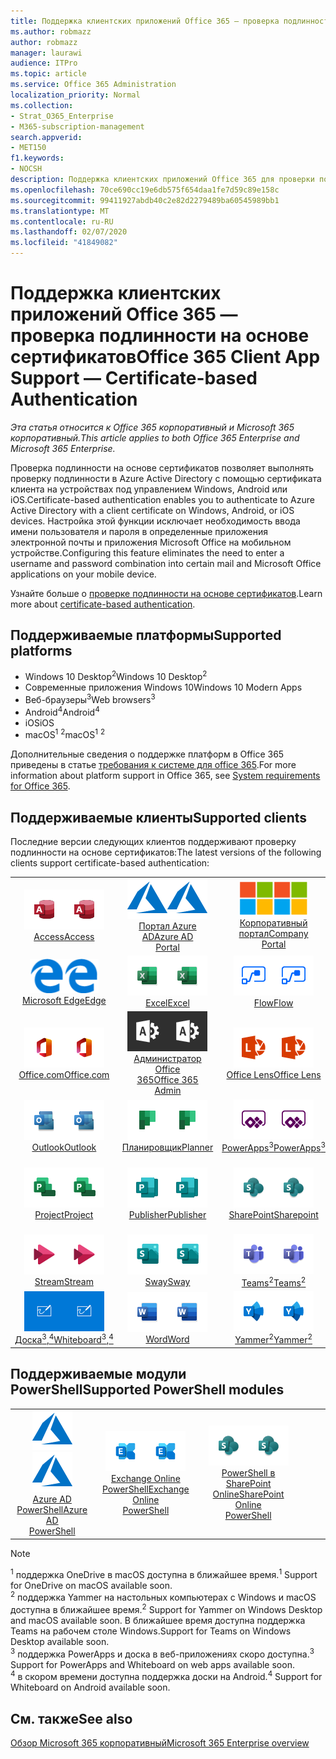 ```yaml
---
title: Поддержка клиентских приложений Office 365 — проверка подлинности на основе сертификатов
ms.author: robmazz
author: robmazz
manager: laurawi
audience: ITPro
ms.topic: article
ms.service: Office 365 Administration
localization_priority: Normal
ms.collection:
- Strat_O365_Enterprise
- M365-subscription-management
search.appverid:
- MET150
f1.keywords:
- NOCSH
description: Поддержка клиентских приложений Office 365 для проверки подлинности на основе сертификатов.
ms.openlocfilehash: 70ce690cc19e6db575f654daa1fe7d59c89e158c
ms.sourcegitcommit: 99411927abdb40c2e82d2279489ba60545989bb1
ms.translationtype: MT
ms.contentlocale: ru-RU
ms.lasthandoff: 02/07/2020
ms.locfileid: "41849082"
---
```

# <a name="office-365-client-app-support--certificate-based-authentication"></a><span data-ttu-id="98356-103">Поддержка клиентских приложений Office 365 — проверка подлинности на основе сертификатов</span><span class="sxs-lookup"><span data-stu-id="98356-103">Office 365 Client App Support — Certificate-based Authentication</span></span>

<span data-ttu-id="98356-104">*Эта статья относится к Office 365 корпоративный и Microsoft 365 корпоративный.*</span><span class="sxs-lookup"><span data-stu-id="98356-104">*This article applies to both Office 365 Enterprise and Microsoft 365 Enterprise.*</span></span>

<span data-ttu-id="98356-105">Проверка подлинности на основе сертификатов позволяет выполнять проверку подлинности в Azure Active Directory с помощью сертификата клиента на устройствах под управлением Windows, Android или iOS.</span><span class="sxs-lookup"><span data-stu-id="98356-105">Certificate-based authentication enables you to authenticate to Azure Active Directory with a client certificate on Windows, Android, or iOS devices.</span></span> <span data-ttu-id="98356-106">Настройка этой функции исключает необходимость ввода имени пользователя и пароля в определенные приложения электронной почты и приложения Microsoft Office на мобильном устройстве.</span><span class="sxs-lookup"><span data-stu-id="98356-106">Configuring this feature eliminates the need to enter a username and password combination into certain mail and Microsoft Office applications on your mobile device.</span></span>

<span data-ttu-id="98356-107">Узнайте больше о [проверке подлинности на основе сертификатов](https://docs.microsoft.com/azure/active-directory/authentication/active-directory-certificate-based-authentication-get-started).</span><span class="sxs-lookup"><span data-stu-id="98356-107">Learn more about [certificate-based authentication](https://docs.microsoft.com/azure/active-directory/authentication/active-directory-certificate-based-authentication-get-started).</span></span>

## <a name="supported-platforms"></a><span data-ttu-id="98356-108">Поддерживаемые платформы</span><span class="sxs-lookup"><span data-stu-id="98356-108">Supported platforms</span></span>

 - <span data-ttu-id="98356-109">Windows 10 Desktop<sup>2</sup></span><span class="sxs-lookup"><span data-stu-id="98356-109">Windows 10 Desktop<sup>2</sup></span></span>
 - <span data-ttu-id="98356-110">Современные приложения Windows 10</span><span class="sxs-lookup"><span data-stu-id="98356-110">Windows 10 Modern Apps</span></span>
 - <span data-ttu-id="98356-111">Веб-браузеры<sup>3</sup></span><span class="sxs-lookup"><span data-stu-id="98356-111">Web browsers<sup>3</sup></span></span>
 - <span data-ttu-id="98356-112">Android<sup>4</sup></span><span class="sxs-lookup"><span data-stu-id="98356-112">Android<sup>4</sup></span></span>
 - <span data-ttu-id="98356-113">iOS</span><span class="sxs-lookup"><span data-stu-id="98356-113">iOS</span></span>
 - <span data-ttu-id="98356-114">macOS<sup>1</sup> <sup>2</sup></span><span class="sxs-lookup"><span data-stu-id="98356-114">macOS<sup>1</sup> <sup>2</sup></span></span>

<span data-ttu-id="98356-115">Дополнительные сведения о поддержке платформ в Office 365 приведены в статье [требования к системе для office 365](https://products.office.com/office-system-requirements).</span><span class="sxs-lookup"><span data-stu-id="98356-115">For more information about platform support in Office 365, see [System requirements for Office 365](https://products.office.com/office-system-requirements).</span></span>

## <a name="supported-clients"></a><span data-ttu-id="98356-116">Поддерживаемые клиенты</span><span class="sxs-lookup"><span data-stu-id="98356-116">Supported clients</span></span>

<span data-ttu-id="98356-117">Последние версии следующих клиентов поддерживают проверку подлинности на основе сертификатов:</span><span class="sxs-lookup"><span data-stu-id="98356-117">The latest versions of the following clients support certificate-based authentication:</span></span>

| | | | | | |
|:---:|:---:|:---:|:---:|:---:|:---:|
| <span data-ttu-id="98356-118">![Значок Access](media/o365-access-64x64.png)</span><span class="sxs-lookup"><span data-stu-id="98356-118">![Access icon](media/o365-access-64x64.png)</span></span> <br> [<span data-ttu-id="98356-119">Access</span><span class="sxs-lookup"><span data-stu-id="98356-119">Access</span></span>](https://products.office.com/access) | <span data-ttu-id="98356-120">![Значок Azure](media/o365-azure-64x64.png)</span><span class="sxs-lookup"><span data-stu-id="98356-120">![Azure icon](media/o365-azure-64x64.png)</span></span> <br> [<span data-ttu-id="98356-121">Портал Azure <br> AD</span><span class="sxs-lookup"><span data-stu-id="98356-121">Azure AD <br> Portal </span></span>](https://azure.microsoft.com/features/azure-portal/) | <span data-ttu-id="98356-122">![Значок портала компании](media/o365-microsoft-64x64.png)</span><span class="sxs-lookup"><span data-stu-id="98356-122">![Company portal icon](media/o365-microsoft-64x64.png)</span></span> <br> [<span data-ttu-id="98356-123">Корпоративный <br> портал</span><span class="sxs-lookup"><span data-stu-id="98356-123">Company <br> Portal </span></span>](https://docs.microsoft.com/intune-user-help/sign-in-to-the-company-portal) | <span data-ttu-id="98356-124">![Значок delve](media/o365-delve-64x64.png)</span><span class="sxs-lookup"><span data-stu-id="98356-124">![Delve icon](media/o365-delve-64x64.png)</span></span> <br> [<span data-ttu-id="98356-125">Delve</span><span class="sxs-lookup"><span data-stu-id="98356-125">Delve</span></span>](https://products.office.com/business/intelligent-search) | <span data-ttu-id="98356-126">![Значок Dynamics 365](media/o365-dynamics365-64x64.png)</span><span class="sxs-lookup"><span data-stu-id="98356-126">![Dynamics 365 icon](media/o365-dynamics365-64x64.png)</span></span> <br> [<span data-ttu-id="98356-127">Dynamics 365</span><span class="sxs-lookup"><span data-stu-id="98356-127">Dynamics 365</span></span>](https://dynamics.microsoft.com) 
| <span data-ttu-id="98356-128">![Значок пограничного сервера](media/o365-edge-64x64.png)</span><span class="sxs-lookup"><span data-stu-id="98356-128">![Edge icon](media/o365-edge-64x64.png)</span></span> <br> [<span data-ttu-id="98356-129">Microsoft Edge</span><span class="sxs-lookup"><span data-stu-id="98356-129">Edge</span></span>](https://www.microsoft.com/windows/microsoft-edge) | <span data-ttu-id="98356-130">![Значок Excel](media/o365-excel-64x64.png)</span><span class="sxs-lookup"><span data-stu-id="98356-130">![Excel icon](media/o365-excel-64x64.png)</span></span> <br> [<span data-ttu-id="98356-131">Excel</span><span class="sxs-lookup"><span data-stu-id="98356-131">Excel</span></span>](https://products.office.com/excel) | <span data-ttu-id="98356-132">![Значок Flow](media/o365-flow-64x64.png)</span><span class="sxs-lookup"><span data-stu-id="98356-132">![Flow icon](media/o365-flow-64x64.png)</span></span> <br> [<span data-ttu-id="98356-133">Flow</span><span class="sxs-lookup"><span data-stu-id="98356-133">Flow</span></span>](https://flow.microsoft.com) | <span data-ttu-id="98356-134">![Значок Forms](media/o365-forms-64x64.png)</span><span class="sxs-lookup"><span data-stu-id="98356-134">![Forms icon](media/o365-forms-64x64.png)</span></span> <br> [<span data-ttu-id="98356-135">Forms</span><span class="sxs-lookup"><span data-stu-id="98356-135">Forms</span></span>](https://flow.microsoft.com/connectors/shared_microsoftforms/microsoft-forms/) | <span data-ttu-id="98356-136">![Значок Kaizala](media/o365-kaizala-64x64.png)</span><span class="sxs-lookup"><span data-stu-id="98356-136">![Kaizala icon](media/o365-kaizala-64x64.png)</span></span> <br> [<span data-ttu-id="98356-137">Kaizala</span><span class="sxs-lookup"><span data-stu-id="98356-137">Kaizala</span></span>](https://products.office.com/en/business/microsoft-kaizala) 
| <span data-ttu-id="98356-138">![Значок Office.com](media/o365-office-64x64.png)</span><span class="sxs-lookup"><span data-stu-id="98356-138">![Office.com icon](media/o365-office-64x64.png)</span></span> <br> [<span data-ttu-id="98356-139">Office.com</span><span class="sxs-lookup"><span data-stu-id="98356-139">Office.com</span></span>](https://www.office.com/) | <span data-ttu-id="98356-140">![Значок администратора Office 365](media/o365-o365admin-64x64.png)</span><span class="sxs-lookup"><span data-stu-id="98356-140">![Office 365 Admin icon](media/o365-o365admin-64x64.png)</span></span> <br> [<span data-ttu-id="98356-141">Администратор Office <br> 365</span><span class="sxs-lookup"><span data-stu-id="98356-141">Office 365 <br> Admin</span></span>](https://products.office.com/business/manage-office-365-admin-app) | <span data-ttu-id="98356-142">![Значок лупы](media/o365-lens-64x64.png)</span><span class="sxs-lookup"><span data-stu-id="98356-142">![Lens icon](media/o365-lens-64x64.png)</span></span> <br> [<span data-ttu-id="98356-143">Office Lens</span><span class="sxs-lookup"><span data-stu-id="98356-143">Office Lens</span></span>](https://www.microsoft.com/p/office-lens/9wzdncrfj3t8?activetab=pivot%3Aoverviewtab) | <span data-ttu-id="98356-144">![Значок OneDrive для бизнеса](media/o365-OneDrive-64x64.png)</span><span class="sxs-lookup"><span data-stu-id="98356-144">![OneDrive for Business icon](media/o365-OneDrive-64x64.png)</span></span> <br> [<span data-ttu-id="98356-145">OneDrive<sup>1</sup></span><span class="sxs-lookup"><span data-stu-id="98356-145">OneDrive<sup>1</sup></span></span>](https://products.office.com/onedrive-for-business/online-cloud-storage) |  <span data-ttu-id="98356-146">![Значок OneNote](media/o365-OneNote-64x64.png)</span><span class="sxs-lookup"><span data-stu-id="98356-146">![OneNote icon](media/o365-OneNote-64x64.png)</span></span> <br> [<span data-ttu-id="98356-147">OneNote</span><span class="sxs-lookup"><span data-stu-id="98356-147">OneNote</span></span>](https://products.office.com/onenote) 
| <span data-ttu-id="98356-148">![Значок Outlook](media/o365-outlook-64x64.png)</span><span class="sxs-lookup"><span data-stu-id="98356-148">![Outlook icon](media/o365-outlook-64x64.png)</span></span> <br> [<span data-ttu-id="98356-149">Outlook</span><span class="sxs-lookup"><span data-stu-id="98356-149">Outlook</span></span>](https://products.office.com/outlook) | <span data-ttu-id="98356-150">![Значок Планировщика](media/o365-planner-64x64.png)</span><span class="sxs-lookup"><span data-stu-id="98356-150">![Planner icon](media/o365-planner-64x64.png)</span></span> <br> [<span data-ttu-id="98356-151">Планировщик</span><span class="sxs-lookup"><span data-stu-id="98356-151">Planner</span></span>](https://products.office.com/business/task-management-software) | <span data-ttu-id="98356-152">![Значок PowerApps](media/o365-powerapps-64x64.png)</span><span class="sxs-lookup"><span data-stu-id="98356-152">![PowerApps icon](media/o365-powerapps-64x64.png)</span></span> <br> [<span data-ttu-id="98356-153">PowerApps<sup>3</sup></span><span class="sxs-lookup"><span data-stu-id="98356-153">PowerApps<sup>3</sup></span></span>](https://powerapps.microsoft.com) | <span data-ttu-id="98356-154">![Значок PowerBI](media/o365-powerbi-64x64.png)</span><span class="sxs-lookup"><span data-stu-id="98356-154">![PowerBI icon](media/o365-powerbi-64x64.png)</span></span> <br> [<span data-ttu-id="98356-155">Power BI</span><span class="sxs-lookup"><span data-stu-id="98356-155">Power BI</span></span>](https://powerbi.microsoft.com)| <span data-ttu-id="98356-156">![Значок PowerPoint](media/o365-powerpoint-64x64.png)</span><span class="sxs-lookup"><span data-stu-id="98356-156">![PowerPoint icon](media/o365-powerpoint-64x64.png)</span></span> <br> [<span data-ttu-id="98356-157">PowerPoint</span><span class="sxs-lookup"><span data-stu-id="98356-157">PowerPoint</span></span>](https://products.office.com/powerpoint) 
| <span data-ttu-id="98356-158">![Значок Project](media/o365-project-64x64.png)</span><span class="sxs-lookup"><span data-stu-id="98356-158">![Project icon](media/o365-project-64x64.png)</span></span> <br> [<span data-ttu-id="98356-159">Project</span><span class="sxs-lookup"><span data-stu-id="98356-159">Project</span></span>](https://products.office.com/project) | <span data-ttu-id="98356-160">![Значок Publisher](media/o365-publisher-64x64.png)</span><span class="sxs-lookup"><span data-stu-id="98356-160">![Publisher icon](media/o365-publisher-64x64.png)</span></span> <br> [<span data-ttu-id="98356-161">Publisher</span><span class="sxs-lookup"><span data-stu-id="98356-161">Publisher</span></span>](https://products.office.com/publisher) | <span data-ttu-id="98356-162">![Значок SharePoint](media/o365-sharepoint-64x64.png)</span><span class="sxs-lookup"><span data-stu-id="98356-162">![SharePoint icon](media/o365-sharepoint-64x64.png)</span></span> <br> [<span data-ttu-id="98356-163">SharePoint</span><span class="sxs-lookup"><span data-stu-id="98356-163">Sharepoint</span></span>](https://products.office.com/sharepoint) | <span data-ttu-id="98356-164">![Значок Skype для бизнеса](media/o365-skypeforbusiness-64x64.png)</span><span class="sxs-lookup"><span data-stu-id="98356-164">![Skype for Business icon](media/o365-skypeforbusiness-64x64.png)</span></span> <br> [<span data-ttu-id="98356-165">Skype для <br> бизнеса</span><span class="sxs-lookup"><span data-stu-id="98356-165">Skype for <br> Business</span></span>](https://www.skype.com/business/) | <span data-ttu-id="98356-166">![Значок клейких заметок](media/o365-stickynotes-64x64.png)</span><span class="sxs-lookup"><span data-stu-id="98356-166">![Sticky Notes icon](media/o365-stickynotes-64x64.png)</span></span> <br> [<span data-ttu-id="98356-167">Клейкие заметки</span><span class="sxs-lookup"><span data-stu-id="98356-167">Sticky Notes</span></span>](https://www.microsoft.com/p/microsoft-sticky-notes/9nblggh4qghw) 
| <span data-ttu-id="98356-168">![Значок Stream](media/o365-stream-64x64.png)</span><span class="sxs-lookup"><span data-stu-id="98356-168">![Stream icon](media/o365-stream-64x64.png)</span></span> <br> [<span data-ttu-id="98356-169">Stream</span><span class="sxs-lookup"><span data-stu-id="98356-169">Stream</span></span>](https://stream.microsoft.com) | <span data-ttu-id="98356-170">![Значок Sway](media/o365-sway-64x64.png)</span><span class="sxs-lookup"><span data-stu-id="98356-170">![Sway icon](media/o365-sway-64x64.png)</span></span> <br> [<span data-ttu-id="98356-171">Sway</span><span class="sxs-lookup"><span data-stu-id="98356-171">Sway</span></span>](https://sway.com) | <span data-ttu-id="98356-172">![Значок Teams](media/o365-teams-64x64.png)</span><span class="sxs-lookup"><span data-stu-id="98356-172">![Teams icon](media/o365-teams-64x64.png)</span></span> <br> [<span data-ttu-id="98356-173">Teams<sup>2</sup></span><span class="sxs-lookup"><span data-stu-id="98356-173">Teams<sup>2</sup></span></span>](https://products.office.com/microsoft-teams/group-chat-software) | <span data-ttu-id="98356-174">![Значок "to do"](media/o365-todo-64x64.png)</span><span class="sxs-lookup"><span data-stu-id="98356-174">![To Do icon](media/o365-todo-64x64.png)</span></span> <br> [<span data-ttu-id="98356-175">To-Do</span><span class="sxs-lookup"><span data-stu-id="98356-175">To Do</span></span>](https://todo.microsoft.com) | <span data-ttu-id="98356-176">![Значок Visio](media/o365-visio-64x64.png)</span><span class="sxs-lookup"><span data-stu-id="98356-176">![Visio icon](media/o365-visio-64x64.png)</span></span> <br> [<span data-ttu-id="98356-177">Visio</span><span class="sxs-lookup"><span data-stu-id="98356-177">Visio</span></span>](https://products.office.com/visio/flowchart-software) 
| <span data-ttu-id="98356-178">![Значок Доски](media/o365-whiteboard-64x64.png)</span><span class="sxs-lookup"><span data-stu-id="98356-178">![Whiteboard icon](media/o365-whiteboard-64x64.png)</span></span> <br> [<span data-ttu-id="98356-179">Доска<sup>3</sup>,<sup>4</sup></span><span class="sxs-lookup"><span data-stu-id="98356-179">Whiteboard<sup>3</sup>,<sup>4</sup></span></span>](https://whiteboard.microsoft.com/) | <span data-ttu-id="98356-180">![Значок Word](media/o365-word-64x64.png)</span><span class="sxs-lookup"><span data-stu-id="98356-180">![Word icon](media/o365-word-64x64.png)</span></span> <br> [<span data-ttu-id="98356-181">Word</span><span class="sxs-lookup"><span data-stu-id="98356-181">Word</span></span>](https://products.office.com/word) | <span data-ttu-id="98356-182">![Значок Yammer](media/o365-yammer-64x64.png)</span><span class="sxs-lookup"><span data-stu-id="98356-182">![Yammer icon](media/o365-yammer-64x64.png)</span></span> <br> [<span data-ttu-id="98356-183">Yammer<sup>2</sup></span><span class="sxs-lookup"><span data-stu-id="98356-183">Yammer<sup>2</sup></span></span>](https://products.office.com/yammer/yammer-overview) |

## <a name="supported-powershell-modules"></a><span data-ttu-id="98356-184">Поддерживаемые модули PowerShell</span><span class="sxs-lookup"><span data-stu-id="98356-184">Supported PowerShell modules</span></span>

| | | | | | |
|:---:|:---:|:---:|:---:|:---:|:---:|
| <span data-ttu-id="98356-185">![Значок Azure](media/o365-azure-64x64.png)</span><span class="sxs-lookup"><span data-stu-id="98356-185">![Azure icon](media/o365-azure-64x64.png)</span></span> <br> [<span data-ttu-id="98356-186">Azure AD <br> PowerShell</span><span class="sxs-lookup"><span data-stu-id="98356-186">Azure AD <br> PowerShell</span></span>](https://docs.microsoft.com/powershell/azure/active-directory/overview?view=azureadps-2.0) | <span data-ttu-id="98356-187">![Значок Exchange](media/o365-exchange-64x64.png)</span><span class="sxs-lookup"><span data-stu-id="98356-187">![Exchange icon](media/o365-exchange-64x64.png)</span></span> <br> [<span data-ttu-id="98356-188">Exchange Online <br> PowerShell</span><span class="sxs-lookup"><span data-stu-id="98356-188">Exchange Online <br> PowerShell</span></span>](https://docs.microsoft.com/powershell/exchange/exchange-online/exchange-online-powershell?view=exchange-ps) | <span data-ttu-id="98356-189">![Значок SharePoint](media/o365-sharepoint-64x64.png)</span><span class="sxs-lookup"><span data-stu-id="98356-189">![SharePoint icon](media/o365-sharepoint-64x64.png)</span></span> <br> [<span data-ttu-id="98356-190">PowerShell в <br> SharePoint Online</span><span class="sxs-lookup"><span data-stu-id="98356-190">SharePoint Online <br> PowerShell</span></span>](https://docs.microsoft.com/powershell/sharepoint/sharepoint-online/connect-sharepoint-online)

> [!NOTE]
> <span data-ttu-id="98356-191"><sup>1</sup> поддержка OneDrive в macOS доступна в ближайшее время.</span><span class="sxs-lookup"><span data-stu-id="98356-191"><sup>1</sup> Support for OneDrive on macOS available soon.</span></span> <br>
> <span data-ttu-id="98356-192"><sup>2</sup> поддержка Yammer на настольных компьютерах с Windows и macOS доступна в ближайшее время.</span><span class="sxs-lookup"><span data-stu-id="98356-192"><sup>2</sup> Support for Yammer on Windows Desktop and macOS available soon.</span></span> <span data-ttu-id="98356-193">В ближайшее время доступна поддержка Teams на рабочем столе Windows.</span><span class="sxs-lookup"><span data-stu-id="98356-193">Support for Teams on Windows Desktop available soon.</span></span><br>
> <span data-ttu-id="98356-194"><sup>3</sup> поддержка PowerApps и доска в веб-приложениях скоро доступна.</span><span class="sxs-lookup"><span data-stu-id="98356-194"><sup>3</sup> Support for PowerApps and Whiteboard on web apps available soon.</span></span> <br>
> <span data-ttu-id="98356-195"><sup>4</sup> в скором времени доступна поддержка доски на Android.</span><span class="sxs-lookup"><span data-stu-id="98356-195"><sup>4</sup> Support for Whiteboard on Android available soon.</span></span>

## <a name="see-also"></a><span data-ttu-id="98356-196">См. также</span><span class="sxs-lookup"><span data-stu-id="98356-196">See also</span></span>

[<span data-ttu-id="98356-197">Обзор Microsoft 365 корпоративный</span><span class="sxs-lookup"><span data-stu-id="98356-197">Microsoft 365 Enterprise overview</span></span>](https://docs.microsoft.com/microsoft-365/enterprise/microsoft-365-overview)
